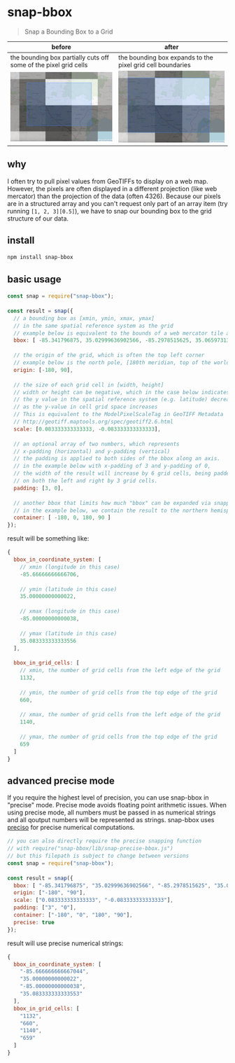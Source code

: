 # snap-bbox
> Snap a Bounding Box to a Grid

| before | after |
| ------ | ----- |
| the bounding box partially cuts off some of the pixel grid cells | the bounding box expands to the pixel grid cell boundaries |
| ![before](https://github.com/DanielJDufour/snap-bbox/raw/main/before.png) | ![before](https://github.com/DanielJDufour/snap-bbox/raw/main/after.png) |

## why
I often try to pull pixel values from GeoTIFFs to display on a web map.
However, the pixels are often displayed in a different projection (like web mercator)
than the projection of the data (often 4326).
Because our pixels are in a structured array and you can't request only part of an array item (try running `[1, 2, 3][0.5]`), we have to snap our bounding box to the grid structure of our data.

## install
```bash
npm install snap-bbox
```

## basic usage
```js
const snap = require("snap-bbox");

const result = snap({
  // a bounding box as [xmin, ymin, xmax, ymax]
  // in the same spatial reference system as the grid
  // example below is equivalent to the bounds of a web mercator tile at x=2154, y=3243 and z=13
  bbox: [ -85.341796875, 35.02999636902566, -85.2978515625, 35.06597313798418 ],

  // the origin of the grid, which is often the top left corner
  // example below is the north pole, [180th meridian, top of the world]
  origin: [-180, 90],

  // the size of each grid cell in [width, height]
  // width or height can be negative, which in the case below indicates that
  // the y value in the spatial reference system (e.g. latitude) decreases
  // as the y-value in cell grid space increases
  // This is equivalent to the ModelPixelScaleTag in GeoTIFF Metadata
  // http://geotiff.maptools.org/spec/geotiff2.6.html
  scale: [0.083333333333333, -0.083333333333333],

  // an optional array of two numbers, which represents
  // x-padding (horizontal) and y-padding (vertical)
  // the padding is applied to both sides of the bbox along an axis.
  // in the example below with x-padding of 3 and y-padding of 0,
  // the width of the result will increase by 6 grid cells, being padded
  // on both the left and right by 3 grid cells.
  padding: [3, 0],

  // another bbox that limits how much "bbox" can be expanded via snapping and padding
  // in the example below, we contain the result to the northern hemisphere
  container: [ -180, 0, 180, 90 ]
});
```
result will be something like:
```js
{
  bbox_in_coordinate_system: [
    // xmin (longitude in this case)
    -85.66666666666706,

    // ymin (latitude in this case)
    35.00000000000022,

    // xmax (longitude in this case)
    -85.00000000000038,

    // ymax (latitude in this case)
    35.083333333333556
  ],

  bbox_in_grid_cells: [
    // xmin, the number of grid cells from the left edge of the grid
    1132,

    // ymin, the number of grid cells from the top edge of the grid
    660,

    // xmax, the number of grid cells from the left edge of the grid
    1140,

    // ymax, the number of grid cells from the top edge of the grid
    659
  ]
}
```

## advanced precise mode
If you require the highest level of precision, you can use snap-bbox in "precise" mode.
Precise mode avoids floating point arithmetic issues.  When using precise mode,
all numbers must be passed in as numerical strings and all qoutput numbers will be
represented as strings. snap-bbox uses [preciso](https://github.com/DanielJDufour/preciso)
for precise numerical computations.
```js
// you can also directly require the precise snapping function
// with require("snap-bbox/lib/snap-precise-bbox.js")
// but this filepath is subject to change between versions
const snap = require("snap-bbox");

const result = snap({
  bbox: [ "-85.341796875", "35.02999636902566", "-85.2978515625", "35.06597313798418" ],
  origin: ["-180", "90"],
  scale: ["0.083333333333333", "-0.083333333333333"],
  padding: ["3", "0"],
  container: ["-180", "0", "180", "90"],
  precise: true
});
```
result will use precise numerical strings:
```js
{
  bbox_in_coordinate_system: [
    "-85.666666666667044",
    "35.00000000000022",
    "-85.00000000000038",
    "35.083333333333553"
  ],
  bbox_in_grid_cells: [
    "1132",
    "660",
    "1140",
    "659"
  ]
}
```
